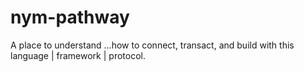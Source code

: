 # nym-pathway
A place to understand ...how to connect, transact, and build with this language | framework | protocol.
